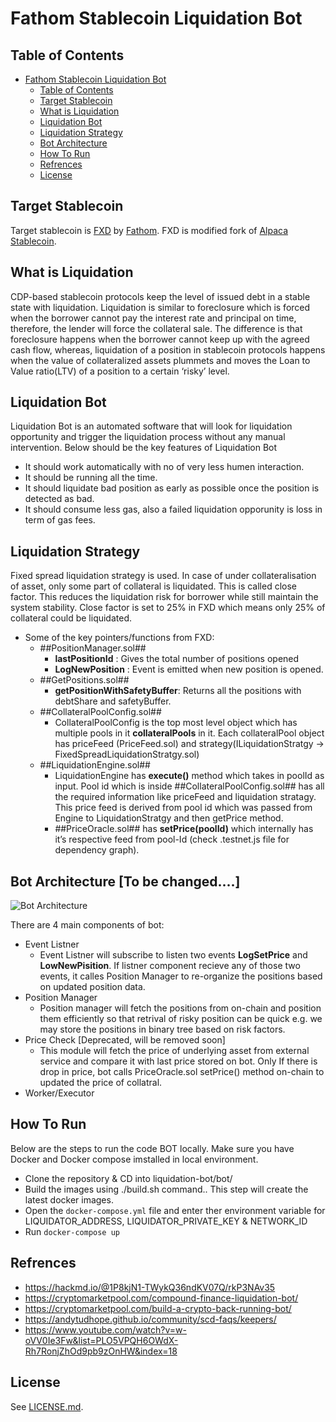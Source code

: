 # Fathom Stablecoin Liquidation Bot

## Table of Contents

- [Fathom Stablecoin Liquidation Bot](#fathom-stablecoin-liquidation-bot)
	- [Table of Contents](#table-of-contents)
	- [Target Stablecoin](#target-stablecoin)
	- [What is Liquidation](#what-is-liquidation)
	- [Liquidation Bot](#liquidation-bot)
	- [Liquidation Strategy](#liquidation-strategy)
	- [Bot Architecture](#bot-architecture)
    - [How To Run](#how-to-run)
	- [Refrences](#refrences)
	- [License](#license)

## Target Stablecoin

Target stablecoin is [FXD](https://github.com/Into-the-Fathom/fathom-stablecoin-smart-contracts) by [Fathom](fathom.fi).
FXD is modified fork of [Alpaca Stablecoin](https://github.com/alpaca-finance/alpaca-stablecoin).

## What is Liquidation
CDP-based stablecoin protocols keep the level of issued debt in a stable state with liquidation. Liquidation is similar to foreclosure which is forced when the borrower cannot pay the interest rate and principal on time, therefore, the lender will force the collateral sale. The difference is that foreclosure happens when the borrower cannot keep up with the agreed cash flow, whereas, liquidation of a position in stablecoin protocols happens when the value of collateralized assets plummets and moves the Loan to Value ratio(LTV) of a position to a certain ‘risky’ level.

## Liquidation Bot
Liquidation Bot is an automated software that will look for liquidation opportunity and trigger the liquidation process without any manual intervention. Below should be the key features of Liquidation Bot
- It should work automatically with no of very less humen interaction.
- It should be running all the time.
- It should liquidate bad position as early as possible once the position is detected as bad.
- It should consume less gas, also a failed liquidation opporunity is loss in term of gas fees.

## Liquidation Strategy
Fixed spread liquidation strategy is used. In case of under collateralisation of asset, only some part of collateral is liquidated. This is called close factor. This reduces the liquidation risk for borrower while still maintain the system stability. Close factor is set to 25% in FXD which means only 25% of collateral could be liquidated.

- Some of the key pointers/functions from FXD:
    - ##PositionManager.sol##
        - **lastPositionId** : Gives the total number of positions opened
        - **LogNewPosition** : Event is emitted when new position is opened.
    - ##GetPositions.sol##
        - **getPositionWithSafetyBuffer**: Returns all the positions with debtShare and safetyBuffer.
    - ##CollateralPoolConfig.sol##
        -  CollateralPoolConfig is the top most level object which has multiple pools in it **collateralPools** in it. Each collateralPool object has priceFeed (PriceFeed.sol) and strategy(ILiquidationStratgy -> FixedSpreadLiquidationStratgy.sol)
    - ##LiquidationEngine.sol##
	    -  LiquidationEngine has **execute()** method which takes in poolId as input. Pool id which is inside ##CollateralPoolConfig.sol## has all the required information like priceFeed and liquidation stratagy. This price feed is derived from pool id which was passed from Engine to LiquidationStratgy and then getPrice method.
	    -  ##PriceOracle.sol## has **setPrice(poolId)** which internally has it’s respective feed from pool-Id (check .testnet.js file for dependency graph). 

## Bot Architecture [To be changed....]
![Bot Architecture](./liquidation-bot/design-docs/liquidation_bot_v1.0.jpg?raw=true "Liquidator Bot")

There are 4 main components of bot:
- Event Listner
    - Event Listner will subscribe to listen two events **LogSetPrice** and **LowNewPisition**. If listner component recieve any of those two events, it calles Position Manager to re-organize the positions based on updated position data.
- Position Manager
    - Position manager will fetch the positions from on-chain and position them efficiently so that retrival of risky position can be quick e.g. we may store the positions in binary tree based on risk factors. 
- Price Check [Deprecated, will be removed soon]
    - This module will fetch the price of underlying asset from external service and compare it with last price stored on bot. Only If there is drop in price, bot calls PriceOracle.sol setPrice() method on-chain to updated the price of collatral.
- Worker/Executor

## How To Run
Below are the steps to run the code BOT locally. Make sure you have Docker and Docker compose imstalled in local environment.
- Clone the repository & CD into liquidation-bot/bot/
- Build the images using ./build.sh command.. This step will create the latest docker images.
- Open the `docker-compose.yml` file and enter ther environment variable for LIQUIDATOR_ADDRESS, LIQUIDATOR_PRIVATE_KEY & NETWORK_ID
- Run `docker-compose up`


## Refrences
 - https://hackmd.io/@1P8kjN1-TWykQ36ndKV07Q/rkP3NAv35
 - https://cryptomarketpool.com/compound-finance-liquidation-bot/
 - https://cryptomarketpool.com/build-a-crypto-back-running-bot/
 - https://andytudhope.github.io/community/scd-faqs/keepers/
 - https://www.youtube.com/watch?v=w-oVV0Ie3Fw&list=PLO5VPQH6OWdX-Rh7RonjZhOd9pb9zOnHW&index=18

## License

See [LICENSE.md](./LICENSE.md).
